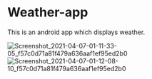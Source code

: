 # Weather-app
This is an android app which displays weather.

![Screenshot_2021-04-07-01-11-33-05_f57c0d71a81f479a636aaf1ef95ed2b0](https://user-images.githubusercontent.com/65083607/113774259-a82ca300-9744-11eb-8f2b-34f90a3f0746.jpg)
![Screenshot_2021-04-07-01-12-08-10_f57c0d71a81f479a636aaf1ef95ed2b0](https://user-images.githubusercontent.com/65083607/113774256-a6fb7600-9744-11eb-94c9-8e86a6401985.jpg)

